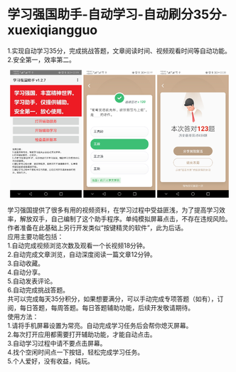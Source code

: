 # 学习强国助手-自动学习-自动刷分35分-xuexiqiangguo

1.实现自动学习35分，完成挑战答题，文章阅读时间、视频观看时间等自动功能。<br>
2.安全第一，效率第二。<br>


<p align="center">
<img width=32% alt="wx20170601-170002 2x" src="slt001.jpg"> <img width=32% alt="wx20170601-170002 2x" src="slt003.jpg">  <img width=32% alt="wx20170601-170002 2x" src="slt004.jpg">
</p>

学习强国提供了很多有用的视频资料，在学习过程中受益匪浅，为了提高学习效率，解放双手，自己编制了这个助手程序。单纯模拟屏幕点击，不存在违规风险。作者准备在此基础上另行开发类似“按键精灵的软件”，此为后话。<br>
应用主要功能包括：<br>
1.自动完成视频浏览次数及观看一个长视频18分钟。<br>
2.自动完成文章浏览，自动深度阅读一篇文章12分钟。<br>
3.自动收藏。<br>
4.自动分享。<br>
5.自动发表评论。<br>
6.自动完成挑战答题。<br>
共可以完成每天35分积分，如果想要满分，可以手动完成专项答题（如有），订阅，每日答题，每周答题。每日答题辅助功能，后续开发敬请期待。<br>
使用方法：<br>
1.请将手机屏幕设置为常亮。自动完成学习任务后会帮你熄灭屏幕。<br>
2.每次打开应用都需要打开辅助功能，才能自动点击。<br>
3.自动学习过程中请不要点击屏幕。<br>
4.找个空闲时间点一下按钮，轻松完成学习任务。<br>
5.个人爱好，没有收益，纯玩。
